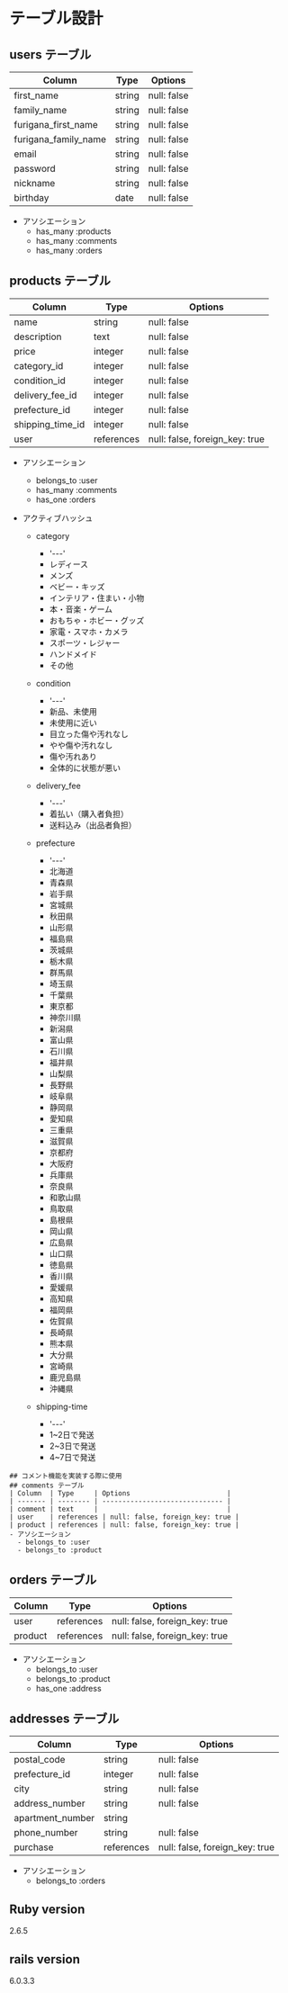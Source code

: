 # テーブル設計
## users テーブル
| Column   | Type       | Options     |
| -------- | ------     | ----------- |
| first_name  | string     | null: false |
| family_name | string     | null: false |
| furigana_first_name  | string     | null: false |
| furigana_family_name | string     | null: false |
| email    | string     | null: false |
| password | string     | null: false |
| nickname | string     | null: false |
| birthday | date       | null: false |
- アソシエーション
  - has_many :products
  - has_many :comments
  - has_many :orders

## products テーブル
| Column             | Type      | Options     |
| ------             | ------    | ----------- |
| name               | string    | null: false |
| description        | text      | null: false |
| price              | integer   | null: false |
| category_id        | integer   | null: false |
| condition_id       | integer   | null: false |
| delivery_fee_id    | integer   | null: false |
| prefecture_id      | integer   | null: false |
| shipping_time_id   | integer   | null: false |
| user               | references | null: false, foreign_key: true |
- アソシエーション
  - belongs_to :user
  - has_many :comments
  - has_one :orders

- アクティブハッシュ
  - category
    - '---'
    - レディース
    - メンズ
    - ベビー・キッズ
    - インテリア・住まい・小物
    - 本・音楽・ゲーム
    - おもちゃ・ホビー・グッズ
    - 家電・スマホ・カメラ
    - スポーツ・レジャー
    - ハンドメイド
    - その他

  - condition
    - '---'
    - 新品、未使用
    - 未使用に近い
    - 目立った傷や汚れなし
    - やや傷や汚れなし
    - 傷や汚れあり
    - 全体的に状態が悪い

  - delivery_fee
    - '---'
    - 着払い（購入者負担）
    - 送料込み（出品者負担）
  
  - prefecture
    - '---'
    - 北海道
    - 青森県
    - 岩手県
    - 宮城県
    - 秋田県
    - 山形県
    - 福島県
    - 茨城県
    - 栃木県
    - 群馬県
    - 埼玉県
    - 千葉県
    - 東京都
    - 神奈川県
    - 新潟県
    - 富山県
    - 石川県
    - 福井県
    - 山梨県
    - 長野県
    - 岐阜県
    - 静岡県
    - 愛知県
    - 三重県
    - 滋賀県
    - 京都府
    - 大阪府
    - 兵庫県
    - 奈良県
    - 和歌山県
    - 鳥取県
    - 島根県
    - 岡山県
    - 広島県
    - 山口県
    - 徳島県
    - 香川県
    - 愛媛県
    - 高知県
    - 福岡県
    - 佐賀県
    - 長崎県
    - 熊本県
    - 大分県
    - 宮崎県
    - 鹿児島県
    - 沖縄県

  - shipping-time
    - '---'
    - 1~2日で発送
    - 2~3日で発送
    - 4~7日で発送

```
## コメント機能を実装する際に使用
## comments テーブル
| Column  | Type     | Options                        |
| ------- | -------- | ------------------------------ |
| comment | text     |                                |
| user    | references | null: false, foreign_key: true |
| product | references | null: false, foreign_key: true |
- アソシエーション
  - belongs_to :user
  - belongs_to :product
```

## orders テーブル
| Column   | Type     | Options                        |
| -------  | -------- | ------------------------------ |
| user     | references | null: false, foreign_key: true |
| product  | references | null: false, foreign_key: true |
- アソシエーション
  - belongs_to :user
  - belongs_to :product
  - has_one :address

## addresses テーブル
| Column   | Type     | Options                        |
| -------  | -------- | ------------------------------ |
| postal_code | string | null: false |
| prefecture_id | integer | null: false|
| city | string | null: false |
| address_number | string | null: false |
| apartment_number | string |  |
| phone_number | string | null: false |
| purchase    | references | null: false, foreign_key: true |
- アソシエーション
  - belongs_to :orders

## Ruby version
2.6.5

## rails version
6.0.3.3